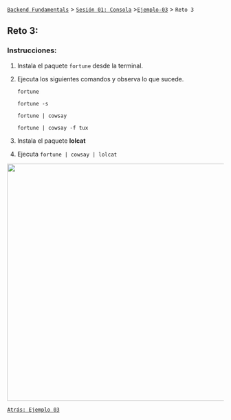 [`Backend Fundamentals`](../../README.md) > [`Sesión 01: Consola`](../README.md) >[`Ejemplo-03`](../Ejemplo-03) > `Reto 3`
	
## Reto 3:

### Instrucciones:

1. Instala el paquete `fortune` desde la terminal.
2. Ejecuta los siguientes comandos y observa lo que sucede.

    `fortune`

    `fortune -s`

    `fortune | cowsay`

    `fortune | cowsay -f tux`

3. Instala el paquete **lolcat**
4. Ejecuta `fortune | cowsay | lolcat`

<img src="https://i.redd.it/chibzcm23y411.png" width="550">

[`Atrás: Ejemplo 03`](../Ejemplo-03)
